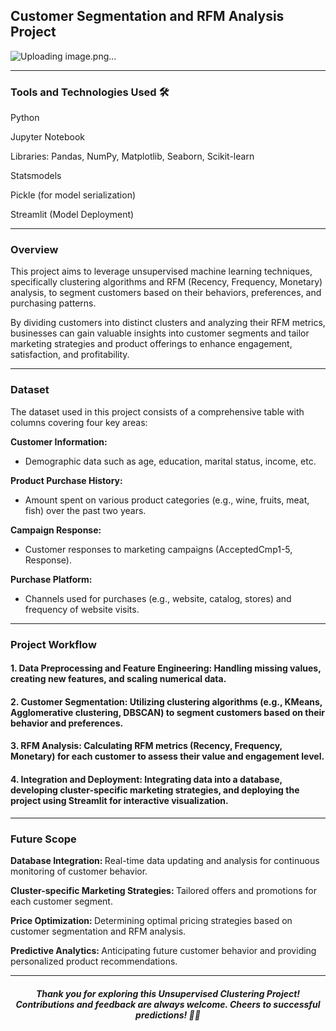 ## Customer Segmentation and RFM Analysis Project

![Uploading image.png…]()

<hr>

### Tools and Technologies Used 🛠️

Python

Jupyter Notebook

Libraries: Pandas, NumPy, Matplotlib, Seaborn, Scikit-learn

Statsmodels

Pickle (for model serialization)

Streamlit (Model Deployment)

<hr>

### Overview
This project aims to leverage unsupervised machine learning techniques, specifically clustering algorithms and RFM (Recency, Frequency, Monetary) analysis, to segment customers based on their behaviors, preferences, and purchasing patterns. 

By dividing customers into distinct clusters and analyzing their RFM metrics, businesses can gain valuable insights into customer segments and tailor marketing strategies and product offerings to enhance engagement, satisfaction, and profitability.

<hr>

### Dataset
The dataset used in this project consists of a comprehensive table with columns covering four key areas:

<b> Customer Information: </b>

- Demographic data such as age, education, marital status, income, etc.
  
<b> Product Purchase History: </b>

- Amount spent on various product categories (e.g., wine, fruits, meat, fish) over the past two years.
  
<b> Campaign Response: </b>

- Customer responses to marketing campaigns (AcceptedCmp1-5, Response).
  
<b> Purchase Platform: </b>

- Channels used for purchases (e.g., website, catalog, stores) and frequency of website visits.

<hr>

### Project Workflow

#### 1. Data Preprocessing and Feature Engineering: Handling missing values, creating new features, and scaling numerical data.
  
#### 2. Customer Segmentation: Utilizing clustering algorithms (e.g., KMeans, Agglomerative clustering, DBSCAN) to segment customers based on their behavior and preferences.

#### 3. RFM Analysis: Calculating RFM metrics (Recency, Frequency, Monetary) for each customer to assess their value and engagement level.

#### 4. Integration and Deployment: Integrating data into a database, developing cluster-specific marketing strategies, and deploying the project using Streamlit for interactive visualization.

<hr>

### Future Scope

<b> Database Integration: </b> Real-time data updating and analysis for continuous monitoring of customer behavior.

<b> Cluster-specific Marketing Strategies: </b> Tailored offers and promotions for each customer segment.

<b> Price Optimization: </b> Determining optimal pricing strategies based on customer segmentation and RFM analysis.

<b> Predictive Analytics: </b> Anticipating future customer behavior and providing personalized product recommendations.

<hr>

<h4 align='center'> <i>Thank you for exploring this Unsupervised Clustering Project! Contributions and feedback are always welcome. Cheers to successful predictions! 🚀💼</i></h4>
